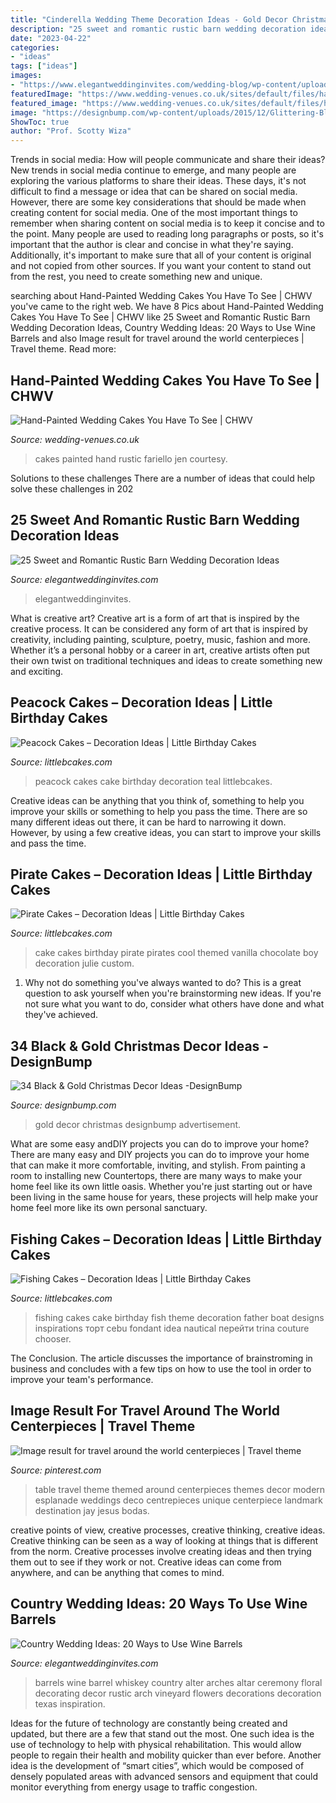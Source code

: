 ```yaml
---
title: "Cinderella Wedding Theme Decoration Ideas - Gold Decor Christmas Designbump Advertisement"
description: "25 sweet and romantic rustic barn wedding decoration ideas"
date: "2023-04-22"
categories:
- "ideas"
tags: ["ideas"]
images:
- "https://www.elegantweddinginvites.com/wedding-blog/wp-content/uploads/2017/06/stunning-rustic-ladder-and-mason-jar-flower-barn-wedding-decoration-ideas.jpg"
featuredImage: "https://www.wedding-venues.co.uk/sites/default/files/hand-painted-wedding-cakes-JenFarielloPhotography.jpg"
featured_image: "https://www.wedding-venues.co.uk/sites/default/files/hand-painted-wedding-cakes-JenFarielloPhotography.jpg"
image: "https://designbump.com/wp-content/uploads/2015/12/Glittering-Black-And-Gold-Christmas-Decor-ideas-5.jpg"
ShowToc: true
author: "Prof. Scotty Wiza"
---
```



Trends in social media: How will people communicate and share their ideas?
New trends in social media continue to emerge, and many people are exploring the various platforms to share their ideas. These days, it's not difficult to find a message or idea that can be shared on social media. However, there are some key considerations that should be made when creating content for social media. 
One of the most important things to remember when sharing content on social media is to keep it concise and to the point. Many people are used to reading long paragraphs or posts, so it's important that the author is clear and concise in what they're saying. Additionally, it's important to make sure that all of your content is original and not copied from other sources. If you want your content to stand out from the rest, you need to create something new and unique.

	

		
searching about Hand-Painted Wedding Cakes You Have To See | CHWV you've came to the right web. We have 8 Pics about Hand-Painted Wedding Cakes You Have To See | CHWV like 25 Sweet and Romantic Rustic Barn Wedding Decoration Ideas, Country Wedding Ideas: 20 Ways to Use Wine Barrels and also Image result for travel around the world centerpieces | Travel theme. Read more:
		
    
## Hand-Painted Wedding Cakes You Have To See | CHWV

<img loading=lazy src="https://www.wedding-venues.co.uk/sites/default/files/hand-painted-wedding-cakes-JenFarielloPhotography.jpg" onerror="this.onerror=null;this.src='https://tse4.mm.bing.net/th?id=OIP.aqNGnpGhP1Zsc9-eXMhlqQHaLJ&amp;pid=15.1';" alt="Hand-Painted Wedding Cakes You Have To See | CHWV">

_Source: wedding-venues.co.uk_

>cakes painted hand rustic fariello jen courtesy. 

	

Solutions to these challenges
There are a number of ideas that could help solve these challenges in 202
    
## 25 Sweet And Romantic Rustic Barn Wedding Decoration Ideas

<img loading=lazy src="https://www.elegantweddinginvites.com/wedding-blog/wp-content/uploads/2017/06/stunning-rustic-ladder-and-mason-jar-flower-barn-wedding-decoration-ideas.jpg" onerror="this.onerror=null;this.src='https://tse4.mm.bing.net/th?id=OIP.xh1-o2WJxyGYKL88G9FuDQHaLG&amp;pid=15.1';" alt="25 Sweet and Romantic Rustic Barn Wedding Decoration Ideas">

_Source: elegantweddinginvites.com_

>elegantweddinginvites. 

	

What is creative art?
Creative art is a form of art that is inspired by the creative process. It can be considered any form of art that is inspired by creativity, including painting, sculpture, poetry, music, fashion and more. Whether it’s a personal hobby or a career in art, creative artists often put their own twist on traditional techniques and ideas to create something new and exciting.

    
## Peacock Cakes – Decoration Ideas | Little Birthday Cakes

<img loading=lazy src="http://www.littlebcakes.com/wp-content/uploads/2014/02/Peacock-Cakes.jpg" onerror="this.onerror=null;this.src='https://tse3.mm.bing.net/th?id=OIP.Uk8217CwUjx22_pAEB6XRwHaJ4&amp;pid=15.1';" alt="Peacock Cakes – Decoration Ideas | Little Birthday Cakes">

_Source: littlebcakes.com_

>peacock cakes cake birthday decoration teal littlebcakes. 

	

Creative ideas can be anything that you think of, something to help you improve your skills or something to help you pass the time. There are so many different ideas out there, it can be hard to narrowing it down. However, by using a few creative ideas, you can start to improve your skills and pass the time.

    
## Pirate Cakes – Decoration Ideas | Little Birthday Cakes

<img loading=lazy src="http://www.littlebcakes.com/wp-content/uploads/2013/08/Pirate-Cake.jpg" onerror="this.onerror=null;this.src='https://tse1.mm.bing.net/th?id=OIP.R3Y5PYGv4gTqSeNIEjy6xQHaKt&amp;pid=15.1';" alt="Pirate Cakes – Decoration Ideas | Little Birthday Cakes">

_Source: littlebcakes.com_

>cake cakes birthday pirate pirates cool themed vanilla chocolate boy decoration julie custom. 

	

1. Why not do something you've always wanted to do? This is a great question to ask yourself when you're brainstorming new ideas. If you're not sure what you want to do, consider what others have done and what they've achieved.

    
## 34 Black &amp; Gold Christmas Decor Ideas -DesignBump

<img loading=lazy src="https://designbump.com/wp-content/uploads/2015/12/Glittering-Black-And-Gold-Christmas-Decor-ideas-5.jpg" onerror="this.onerror=null;this.src='https://tse1.mm.bing.net/th?id=OIP._AB_uWRmnw__KttoXs4J_gHaLH&amp;pid=15.1';" alt="34 Black &amp; Gold Christmas Decor Ideas -DesignBump">

_Source: designbump.com_

>gold decor christmas designbump advertisement. 

	

What are some easy andDIY projects you can do to improve your home?
There are many easy and DIY projects you can do to improve your home that can make it more comfortable, inviting, and stylish. From painting a room to installing new Countertops, there are many ways to make your home feel like its own little oasis. Whether you're just starting out or have been living in the same house for years, these projects will help make your home feel more like its own personal sanctuary.

    
## Fishing Cakes – Decoration Ideas | Little Birthday Cakes

<img loading=lazy src="http://www.littlebcakes.com/wp-content/uploads/2014/01/Fishing-Cakes-Images.jpg" onerror="this.onerror=null;this.src='https://tse3.mm.bing.net/th?id=OIP.PT8mZGQT0QsOmBA6coadawHaJ4&amp;pid=15.1';" alt="Fishing Cakes – Decoration Ideas | Little Birthday Cakes">

_Source: littlebcakes.com_

>fishing cakes cake birthday fish theme decoration father boat designs inspirations торт cebu fondant idea nautical перейти trina couture chooser. 

	

The Conclusion.
The article discusses the importance of brainstroming in business and concludes with a few tips on how to use the tool in order to improve your team's performance.

    
## Image Result For Travel Around The World Centerpieces | Travel Theme

<img loading=lazy src="https://i.pinimg.com/736x/b8/61/53/b86153084b6ef9a5c5deed041f25a621.jpg" onerror="this.onerror=null;this.src='https://tse4.mm.bing.net/th?id=OIP.F-pJ0PvB4xwqv2nU7nZfuAHaLH&amp;pid=15.1';" alt="Image result for travel around the world centerpieces | Travel theme">

_Source: pinterest.com_

>table travel theme themed around centerpieces themes decor modern esplanade weddings deco centrepieces unique centerpiece landmark destination jay jesus bodas. 

	

creative points of view, creative processes, creative thinking, creative ideas.
Creative thinking can be seen as a way of looking at things that is different from the norm. Creative processes involve creating ideas and then trying them out to see if they work or not. Creative ideas can come from anywhere, and can be anything that comes to mind.

    
## Country Wedding Ideas: 20 Ways To Use Wine Barrels

<img loading=lazy src="https://www.elegantweddinginvites.com/wedding-blog/wp-content/uploads/2015/07/country-themed-wine-barrel-decoration-ideas-with-flowers.jpg" onerror="this.onerror=null;this.src='https://tse2.mm.bing.net/th?id=OIP.PdK3EIvq6HUX81c1-zyS4gHaLI&amp;pid=15.1';" alt="Country Wedding Ideas: 20 Ways to Use Wine Barrels">

_Source: elegantweddinginvites.com_

>barrels wine barrel whiskey country alter arches altar ceremony floral decorating decor rustic arch vineyard flowers decorations decoration texas inspiration. 

	

Ideas for the future of technology are constantly being created and updated, but there are a few that stand out the most. One such idea is the use of technology to help with physical rehabilitation. This would allow people to regain their health and mobility quicker than ever before. Another idea is the development of “smart cities”, which would be composed of densely populated areas with advanced sensors and equipment that could monitor everything from energy usage to traffic congestion.

